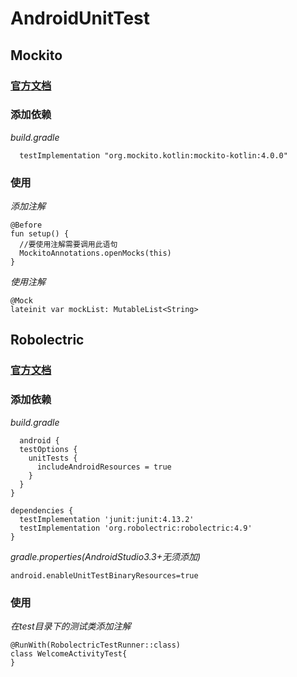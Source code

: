 # AndroidUnitTest
## Mockito
### [官方文档](https://javadoc.io/static/org.mockito/mockito-core/4.9.0/org/mockito/Mockito.html)
### 添加依赖
*build.gradle*
```
  testImplementation "org.mockito.kotlin:mockito-kotlin:4.0.0"
```
### 使用
*添加注解*
```
@Before
fun setup() {
  //要使用注解需要调用此语句
  MockitoAnnotations.openMocks(this)
}
```
*使用注解*
```
@Mock
lateinit var mockList: MutableList<String>
```

## Robolectric
### [官方文档](https://robolectric.org/)
### 添加依赖
*build.gradle*
```
  android {
  testOptions {
    unitTests {
      includeAndroidResources = true
    }
  }
}

dependencies {
  testImplementation 'junit:junit:4.13.2'
  testImplementation 'org.robolectric:robolectric:4.9'
}
```
*gradle.properties(AndroidStudio3.3+无须添加)*
```
android.enableUnitTestBinaryResources=true
```
### 使用
*在test目录下的测试类添加注解*
```
@RunWith(RobolectricTestRunner::class)
class WelcomeActivityTest{
}
```
